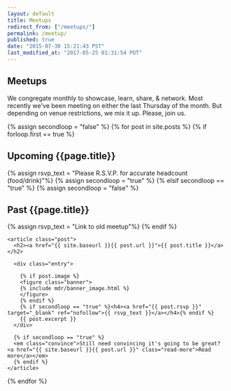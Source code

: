 ```yaml
---
layout: default
title: Meetups
redirect_from: ["/meetups/"]
permalink: /meetup/
published: true
date: "2015-07-30 15:21:43 PST"                                                  # posted date
last_modified_at: "2017-05-25 01:31:54 PDT"                                     # last_modified_at date
---
```


<div class="info">
<h2>Meetups</h2>
<p>We congregate monthly to showcase, learn, share, & network. Most recently we've been meeting on either the last Thursday of the month.  But depending on venue restrictions, we mix it up.  Please, join us.</p>

<div class="posts">
  {% assign secondloop = "false" %}
  {% for post in site.posts %}
    {% if forloop.first == true %}
      <h2>Upcoming {{page.title}}</h2>
      {% assign rsvp_text = "Please R.S.V.P. for accurate headcount (food/drink)"%}
      {% assign secondloop = "true" %}
    {% elsif secondloop == "true" %}
      {% assign secondloop = "false" %}
      <h2>Past {{page.title}}</h2>
      {% assign rsvp_text = "Link to old meetup"%}
    {% endif %}

    <article class="post">
      <h2><a href="{{ site.baseurl }}{{ post.url }}">{{ post.title }}</a></h2>

      <div class="entry">

        {% if post.image %}
        <figure class="banner">
        {% include mdr/banner_image.html %}
        </figure>
        {% endif %}
        {% if secondloop == "true" %}<h4><a href="{{ post.rsvp }}" target="_blank" ref="nofollow">{{ rsvp_text }}</a></h4>{% endif %}
        {{ post.excerpt }}
      </div>

      {% if secondloop == "true" %}
      <em class="convince">Still need convincing it's going to be great?  <a href="{{ site.baseurl }}{{ post.url }}" class="read-more">Read more</a></em>
      {% endif %}
    </article>
  {% endfor %}
</div>
